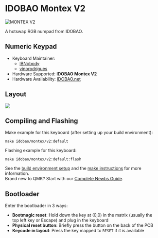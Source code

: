 # IDOBAO Montex V2

![MONTEX V2](https://idobao.github.io/assets/img/idobao-id27.png)

A hotswap RGB numpad from IDOBAO.


## Numeric Keypad

* Keyboard Maintainer:
    - [IBNobody](https://github.com/IBNobody)
    - [vinorodrigues](https://github.com/vinorodrigues)
* Hardware Supported: **IDOBAO Montex V2**
* Hardware Availability: [IDOBAO.net](https://idobao.net/search?type=product&q=montex*)


## Layout

![](https://idobao.github.io/kle/idobao-id27-v2.png)


## Compiling and Flashing

Make example for this keyboard (after setting up your build environment):

    make idobao/montex/v2:default

Flashing example for this keyboard:

    make idobao/montex/v2:default:flash

See the [build environment setup](https://docs.qmk.fm/#/getting_started_build_tools) and the [make instructions](https://docs.qmk.fm/#/getting_started_make_guide) for more information.<br>
Brand new to QMK? Start with our [Complete Newbs Guide](https://docs.qmk.fm/#/newbs).

## Bootloader

Enter the bootloader in 3 ways:

* **Bootmagic reset**: Hold down the key at (0,0) in the matrix (usually the top left key or Escape) and plug in the keyboard
* **Physical reset button**: Briefly press the button on the back of the PCB
* **Keycode in layout**: Press the key mapped to `RESET` if it is available
